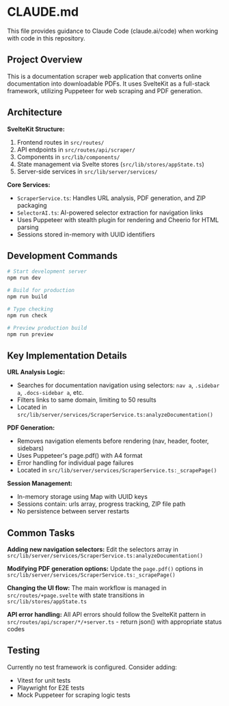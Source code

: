 # CLAUDE.md

This file provides guidance to Claude Code (claude.ai/code) when working with code in this repository.

## Project Overview

This is a documentation scraper web application that converts online documentation into downloadable PDFs. It uses SvelteKit as a full-stack framework, utilizing Puppeteer for web scraping and PDF generation.

## Architecture

**SvelteKit Structure:**
1. Frontend routes in `src/routes/` 
2. API endpoints in `src/routes/api/scraper/`
3. Components in `src/lib/components/`
4. State management via Svelte stores (`src/lib/stores/appState.ts`)
5. Server-side services in `src/lib/server/services/`

**Core Services:**
- `ScraperService.ts`: Handles URL analysis, PDF generation, and ZIP packaging
- `SelectorAI.ts`: AI-powered selector extraction for navigation links
- Uses Puppeteer with stealth plugin for rendering and Cheerio for HTML parsing
- Sessions stored in-memory with UUID identifiers

## Development Commands

```bash
# Start development server
npm run dev

# Build for production
npm run build

# Type checking
npm run check

# Preview production build
npm run preview
```

## Key Implementation Details

**URL Analysis Logic:**
- Searches for documentation navigation using selectors: `nav a`, `.sidebar a`, `.docs-sidebar a`, etc.
- Filters links to same domain, limiting to 50 results
- Located in `src/lib/server/services/ScraperService.ts:analyzeDocumentation()`

**PDF Generation:**
- Removes navigation elements before rendering (nav, header, footer, sidebars)
- Uses Puppeteer's page.pdf() with A4 format
- Error handling for individual page failures
- Located in `src/lib/server/services/ScraperService.ts:_scrapePage()`

**Session Management:**
- In-memory storage using Map with UUID keys
- Sessions contain: urls array, progress tracking, ZIP file path
- No persistence between server restarts

## Common Tasks

**Adding new navigation selectors:**
Edit the selectors array in `src/lib/server/services/ScraperService.ts:analyzeDocumentation()`

**Modifying PDF generation options:**
Update the `page.pdf()` options in `src/lib/server/services/ScraperService.ts:_scrapePage()`

**Changing the UI flow:**
The main workflow is managed in `src/routes/+page.svelte` with state transitions in `src/lib/stores/appState.ts`

**API error handling:**
All API errors should follow the SvelteKit pattern in `src/routes/api/scraper/*/+server.ts` - return json() with appropriate status codes

## Testing

Currently no test framework is configured. Consider adding:
- Vitest for unit tests
- Playwright for E2E tests
- Mock Puppeteer for scraping logic tests